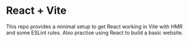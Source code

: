 # React + Vite

This repo provides a minimal setup to get React working in Vite with HMR and some ESLint rules. Also practise using React to build a basic website.